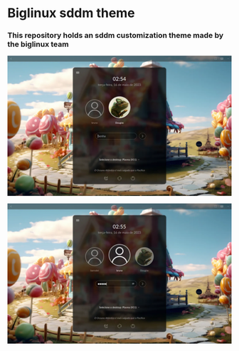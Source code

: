 # Biglinux sddm theme

### This repository holds an sddm customization theme made by the biglinux team

![first screenshot](Screenshots/1.webp)

![second screenshot](Screenshots/2.webp)
